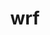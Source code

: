 ---
title: "wrf"
layout: cache
categories: [package, develop]
meta: {"compilers": ["gcc@11.4.0", "gcc@12.4.0", "gcc@7.3.1", "gcc@9.4.0", "intel-oneapi-compilers@2024.1.0", "intel-oneapi-compilers@2024.2.1", "intel-oneapi-compilers@2025.1.0"], "num_specs": 85, "num_specs_by_stack": {"aws-isc": 1, "aws-isc-aarch64": 1, "aws-pcluster-neoverse_v1": 12, "aws-pcluster-x86_64_v4": 23, "e4s": 28, "e4s-neoverse_v1": 6, "e4s-oneapi": 12, "e4s-power": 2, "root": 85}, "oss": ["amzn2", "ubuntu20.04", "ubuntu22.04"], "platforms": ["linux"], "stacks": ["aws-isc", "aws-isc-aarch64", "aws-pcluster-neoverse_v1", "aws-pcluster-x86_64_v4", "e4s", "e4s-neoverse_v1", "e4s-oneapi", "e4s-power", "root"], "targets": ["aarch64", "neoverse_v1", "ppc64le", "x86_64_v3", "x86_64_v4"], "versions": ["4.6.1"]}
spec_details: [{"compiler": "gcc@11.4.0", "hash": "2mrptaazgor3jjocyuppknrtyffed5ac", "os": "ubuntu22.04", "platform": "linux", "size": "-", "stacks": ["e4s", "root"], "target": "x86_64_v3", "variants": ["~adios2", "build_system=generic", "build_type=dmpar", "~chem", "compile_type=em_real", "nesting=basic", "~netcdf_classic", "patches:=68548f6,908c718,f3dd50d", "+pnetcdf"], "versions": ["4.6.1"]}, {"compiler": "intel-oneapi-compilers@2024.2.1", "hash": "2njnykl4kzlr3oul3sfqij5rwcjmubt5", "os": "ubuntu22.04", "platform": "linux", "size": "-", "stacks": ["e4s-oneapi", "root"], "target": "x86_64_v3", "variants": ["~adios2", "build_system=generic", "build_type=dmpar", "~chem", "compile_type=em_real", "nesting=basic", "~netcdf_classic", "patches:=68548f6,908c718,d2f296e,f3dd50d", "+pnetcdf"], "versions": ["4.6.1"]}, {"compiler": "gcc@11.4.0", "hash": "3ioeasgazku36lgadk74iyyd7vjxh665", "os": "ubuntu22.04", "platform": "linux", "size": "-", "stacks": ["e4s-neoverse_v1", "root"], "target": "neoverse_v1", "variants": ["~adios2", "build_system=generic", "build_type=dmpar", "~chem", "compile_type=em_real", "nesting=basic", "~netcdf_classic", "patches:=68548f6,908c718,f3dd50d", "+pnetcdf"], "versions": ["4.6.1"]}, {"compiler": "intel-oneapi-compilers@2024.1.0", "hash": "3mabont4atn73jojdpslrgimgrbyzjq7", "os": "amzn2", "platform": "linux", "size": "-", "stacks": ["aws-pcluster-x86_64_v4", "root"], "target": "x86_64_v3", "variants": ["~adios2", "build_system=generic", "build_type='dm+sm'", "~chem", "compile_type=em_real", "nesting=basic", "~netcdf_classic", "patches:=68548f6,908c718,d2f296e,f3dd50d", "+pnetcdf"], "versions": ["4.6.1"]}, {"compiler": "gcc@12.4.0", "hash": "3minb4jhorsgw2qfbeut5o2hkc3gn4xt", "os": "amzn2", "platform": "linux", "size": "-", "stacks": ["aws-pcluster-neoverse_v1", "root"], "target": "neoverse_v1", "variants": ["~adios2", "build_system=generic", "build_type=dmpar", "~chem", "compile_type=em_real", "nesting=basic", "~netcdf_classic", "patches:=68548f6,908c718,f3dd50d", "+pnetcdf"], "versions": ["4.6.1"]}, {"compiler": "gcc@11.4.0", "hash": "3p4e2twah6k2wiguzadmqgs4cltfnp2o", "os": "ubuntu22.04", "platform": "linux", "size": "-", "stacks": ["e4s", "root"], "target": "x86_64_v3", "variants": ["~adios2", "build_system=generic", "build_type=dmpar", "~chem", "compile_type=em_real", "nesting=basic", "~netcdf_classic", "patches:=68548f6,908c718,f3dd50d", "+pnetcdf"], "versions": ["4.6.1"]}, {"compiler": "gcc@12.4.0", "hash": "42uzbykzsggsfiz3bdeivbdkvdxbwjqt", "os": "amzn2", "platform": "linux", "size": "-", "stacks": ["aws-pcluster-neoverse_v1", "root"], "target": "neoverse_v1", "variants": ["~adios2", "build_system=generic", "build_type=dmpar", "~chem", "compile_type=em_real", "nesting=basic", "~netcdf_classic", "patches:=68548f6,908c718,f3dd50d", "+pnetcdf"], "versions": ["4.6.1"]}, {"compiler": "gcc@12.4.0", "hash": "437bbhapm6lqxgymqmuzhnbjbvptynql", "os": "amzn2", "platform": "linux", "size": "-", "stacks": ["aws-pcluster-neoverse_v1", "root"], "target": "neoverse_v1", "variants": ["~adios2", "build_system=generic", "build_type=dmpar", "~chem", "compile_type=em_real", "nesting=basic", "~netcdf_classic", "patches:=68548f6,908c718,f3dd50d", "+pnetcdf"], "versions": ["4.6.1"]}, {"compiler": "gcc@11.4.0", "hash": "5bae36vxn7z24xoqhar3h3cey67dtjtt", "os": "ubuntu22.04", "platform": "linux", "size": "-", "stacks": ["e4s", "root"], "target": "x86_64_v3", "variants": ["~adios2", "build_system=generic", "build_type=dmpar", "~chem", "compile_type=em_real", "nesting=basic", "~netcdf_classic", "patches:=68548f6,908c718,f3dd50d", "+pnetcdf"], "versions": ["4.6.1"]}, {"compiler": "intel-oneapi-compilers@2025.1.0", "hash": "5hrdptaj46rfzxqcspiecljgm5aosvfe", "os": "ubuntu22.04", "platform": "linux", "size": "-", "stacks": ["e4s-oneapi", "root"], "target": "x86_64_v3", "variants": ["~adios2", "build_system=generic", "build_type=dmpar", "~chem", "compile_type=em_real", "nesting=basic", "~netcdf_classic", "patches:=68548f6,908c718,d2f296e,f3dd50d", "+pnetcdf"], "versions": ["4.6.1"]}, {"compiler": "gcc@11.4.0", "hash": "6lpteyomvbwganopz46klhmalaiexh7w", "os": "ubuntu22.04", "platform": "linux", "size": "-", "stacks": ["e4s", "root"], "target": "x86_64_v3", "variants": ["~adios2", "build_system=generic", "build_type=dmpar", "~chem", "compile_type=em_real", "nesting=basic", "~netcdf_classic", "patches:=68548f6,908c718,f3dd50d", "+pnetcdf"], "versions": ["4.6.1"]}, {"compiler": "intel-oneapi-compilers@2024.1.0", "hash": "75grrdbqjri6w2tdlk3wvluvkffr6qxm", "os": "amzn2", "platform": "linux", "size": "-", "stacks": ["aws-pcluster-x86_64_v4", "root"], "target": "x86_64_v3", "variants": ["~adios2", "build_system=generic", "build_type='dm+sm'", "~chem", "compile_type=em_real", "nesting=basic", "~netcdf_classic", "patches:=68548f6,908c718,d2f296e,f3dd50d", "+pnetcdf"], "versions": ["4.6.1"]}, {"compiler": "intel-oneapi-compilers@2024.2.1", "hash": "a2b6h5sp5pnsgrpbnpsv67fn564aurnf", "os": "ubuntu22.04", "platform": "linux", "size": "-", "stacks": ["e4s-oneapi", "root"], "target": "x86_64_v3", "variants": ["~adios2", "build_system=generic", "build_type=dmpar", "~chem", "compile_type=em_real", "nesting=basic", "~netcdf_classic", "patches:=68548f6,908c718,d2f296e,f3dd50d", "+pnetcdf"], "versions": ["4.6.1"]}, {"compiler": "gcc@9.4.0", "hash": "a3krsjjzwtc6d3v5ics3oev6tuny7xae", "os": "ubuntu20.04", "platform": "linux", "size": "-", "stacks": ["e4s-power", "root"], "target": "ppc64le", "variants": ["~adios2", "build_system=generic", "build_type=dmpar", "~chem", "compile_type=em_real", "nesting=basic", "~netcdf_classic", "patches:=68548f6,908c718,f3dd50d", "+pnetcdf"], "versions": ["4.6.1"]}, {"compiler": "gcc@11.4.0", "hash": "a5pvlri34s4iaqzqrym2pu5ppsk2l6kj", "os": "ubuntu22.04", "platform": "linux", "size": "-", "stacks": ["e4s", "root"], "target": "x86_64_v3", "variants": ["~adios2", "build_system=generic", "build_type=dmpar", "~chem", "compile_type=em_real", "nesting=basic", "~netcdf_classic", "patches:=68548f6,908c718,f3dd50d", "+pnetcdf"], "versions": ["4.6.1"]}, {"compiler": "intel-oneapi-compilers@2024.1.0", "hash": "abfrgrvbtojheg4plz6zf5tivkgerbls", "os": "amzn2", "platform": "linux", "size": "-", "stacks": ["aws-pcluster-x86_64_v4", "root"], "target": "x86_64_v4", "variants": ["~adios2", "build_system=generic", "build_type='dm+sm'", "~chem", "compile_type=em_real", "nesting=basic", "~netcdf_classic", "patches:=68548f6,908c718,d2f296e,f3dd50d", "+pnetcdf"], "versions": ["4.6.1"]}, {"compiler": "gcc@11.4.0", "hash": "atgg2bpkhfm6jiw37otzd3y4eyzg6rxx", "os": "ubuntu22.04", "platform": "linux", "size": "-", "stacks": ["e4s-neoverse_v1", "root"], "target": "neoverse_v1", "variants": ["~adios2", "build_system=generic", "build_type=dmpar", "~chem", "compile_type=em_real", "nesting=basic", "~netcdf_classic", "patches:=68548f6,908c718,f3dd50d", "+pnetcdf"], "versions": ["4.6.1"]}, {"compiler": "gcc@12.4.0", "hash": "bcnto3zmk2jrwd2kbl4pnu3mlmqiuz3w", "os": "amzn2", "platform": "linux", "size": "-", "stacks": ["aws-pcluster-neoverse_v1", "root"], "target": "neoverse_v1", "variants": ["~adios2", "build_system=generic", "build_type=dmpar", "~chem", "compile_type=em_real", "nesting=basic", "~netcdf_classic", "patches:=68548f6,908c718,f3dd50d", "+pnetcdf"], "versions": ["4.6.1"]}, {"compiler": "intel-oneapi-compilers@2024.1.0", "hash": "bpblykrjg3r3fti3vjylna3fxeahk7i6", "os": "amzn2", "platform": "linux", "size": "-", "stacks": ["aws-pcluster-x86_64_v4", "root"], "target": "x86_64_v4", "variants": ["~adios2", "build_system=generic", "build_type='dm+sm'", "~chem", "compile_type=em_real", "nesting=basic", "~netcdf_classic", "patches:=68548f6,908c718,d2f296e,f3dd50d", "+pnetcdf"], "versions": ["4.6.1"]}, {"compiler": "intel-oneapi-compilers@2024.1.0", "hash": "btvz7uulu5rt7jlc6iozxvmr6ipjyoxh", "os": "amzn2", "platform": "linux", "size": "-", "stacks": ["aws-pcluster-x86_64_v4", "root"], "target": "x86_64_v3", "variants": ["~adios2", "build_system=generic", "build_type='dm+sm'", "~chem", "compile_type=em_real", "nesting=basic", "~netcdf_classic", "patches:=68548f6,908c718,d2f296e,f3dd50d", "+pnetcdf"], "versions": ["4.6.1"]}, {"compiler": "intel-oneapi-compilers@2024.1.0", "hash": "colyfbynf5cju7akmu3nxih2wkl5r2sa", "os": "amzn2", "platform": "linux", "size": "-", "stacks": ["aws-pcluster-x86_64_v4", "root"], "target": "x86_64_v4", "variants": ["~adios2", "build_system=generic", "build_type='dm+sm'", "~chem", "compile_type=em_real", "nesting=basic", "~netcdf_classic", "patches:=68548f6,908c718,d2f296e,f3dd50d", "+pnetcdf"], "versions": ["4.6.1"]}, {"compiler": "gcc@11.4.0", "hash": "d7pcsbppy7up4fpcw6bpi7zsoizp7uhz", "os": "ubuntu22.04", "platform": "linux", "size": "-", "stacks": ["e4s", "root"], "target": "x86_64_v3", "variants": ["~adios2", "build_system=generic", "build_type=dmpar", "~chem", "compile_type=em_real", "nesting=basic", "~netcdf_classic", "patches:=68548f6,908c718,f3dd50d", "+pnetcdf"], "versions": ["4.6.1"]}, {"compiler": "gcc@11.4.0", "hash": "dtxy764xzvtm7cn55yo6ocz3r3wqmydb", "os": "ubuntu22.04", "platform": "linux", "size": "-", "stacks": ["e4s", "root"], "target": "x86_64_v3", "variants": ["~adios2", "build_system=generic", "build_type=dmpar", "~chem", "compile_type=em_real", "nesting=basic", "~netcdf_classic", "patches:=68548f6,908c718,f3dd50d", "+pnetcdf"], "versions": ["4.6.1"]}, {"compiler": "intel-oneapi-compilers@2025.1.0", "hash": "emo3i7xdaejdp5maphpzgrfcako2uusp", "os": "ubuntu22.04", "platform": "linux", "size": "-", "stacks": ["e4s-oneapi", "root"], "target": "x86_64_v3", "variants": ["~adios2", "build_system=generic", "build_type=dmpar", "~chem", "compile_type=em_real", "nesting=basic", "~netcdf_classic", "patches:=68548f6,908c718,d2f296e,f3dd50d", "+pnetcdf"], "versions": ["4.6.1"]}, {"compiler": "intel-oneapi-compilers@2024.1.0", "hash": "eqmp4tz5vomwgsrv7mvnnsb67mm45eep", "os": "amzn2", "platform": "linux", "size": "-", "stacks": ["aws-pcluster-x86_64_v4", "root"], "target": "x86_64_v4", "variants": ["~adios2", "build_system=generic", "build_type='dm+sm'", "~chem", "compile_type=em_real", "nesting=basic", "~netcdf_classic", "patches:=68548f6,908c718,d2f296e,f3dd50d", "+pnetcdf"], "versions": ["4.6.1"]}, {"compiler": "intel-oneapi-compilers@2024.1.0", "hash": "etoq3hd3s6asbgguzpl5dizx3toektq6", "os": "amzn2", "platform": "linux", "size": "-", "stacks": ["aws-pcluster-x86_64_v4", "root"], "target": "x86_64_v4", "variants": ["~adios2", "build_system=generic", "build_type='dm+sm'", "~chem", "compile_type=em_real", "nesting=basic", "~netcdf_classic", "patches:=68548f6,908c718,d2f296e,f3dd50d", "+pnetcdf"], "versions": ["4.6.1"]}, {"compiler": "gcc@12.4.0", "hash": "f5kvawbjw5fyuzxsfrjkimuqy7b7xcxu", "os": "amzn2", "platform": "linux", "size": "-", "stacks": ["aws-pcluster-neoverse_v1", "root"], "target": "neoverse_v1", "variants": ["~adios2", "build_system=generic", "build_type=dmpar", "~chem", "compile_type=em_real", "nesting=basic", "~netcdf_classic", "patches:=68548f6,908c718,f3dd50d", "+pnetcdf"], "versions": ["4.6.1"]}, {"compiler": "gcc@12.4.0", "hash": "f6blysg5xvbcuuoubq4hryrefpa7wutz", "os": "amzn2", "platform": "linux", "size": "-", "stacks": ["aws-pcluster-neoverse_v1", "root"], "target": "neoverse_v1", "variants": ["~adios2", "build_system=generic", "build_type=dmpar", "~chem", "compile_type=em_real", "nesting=basic", "~netcdf_classic", "patches:=68548f6,908c718,f3dd50d", "+pnetcdf"], "versions": ["4.6.1"]}, {"compiler": "gcc@11.4.0", "hash": "f6wuxbhnuzyfzqh5eruz5b6xvkycthgj", "os": "ubuntu22.04", "platform": "linux", "size": "-", "stacks": ["e4s", "root"], "target": "x86_64_v3", "variants": ["~adios2", "build_system=generic", "build_type=dmpar", "~chem", "compile_type=em_real", "nesting=basic", "~netcdf_classic", "patches:=68548f6,908c718,f3dd50d", "+pnetcdf"], "versions": ["4.6.1"]}, {"compiler": "gcc@11.4.0", "hash": "favg7ohcuegiapurxqvtdd5r6udjausw", "os": "ubuntu22.04", "platform": "linux", "size": "-", "stacks": ["e4s", "root"], "target": "x86_64_v3", "variants": ["~adios2", "build_system=generic", "build_type=dmpar", "~chem", "compile_type=em_real", "nesting=basic", "~netcdf_classic", "patches:=68548f6,908c718,f3dd50d", "+pnetcdf"], "versions": ["4.6.1"]}, {"compiler": "intel-oneapi-compilers@2024.1.0", "hash": "feswboegic3b3eibwe6e4cobx5at73k6", "os": "amzn2", "platform": "linux", "size": "-", "stacks": ["aws-pcluster-x86_64_v4", "root"], "target": "x86_64_v3", "variants": ["~adios2", "build_system=generic", "build_type='dm+sm'", "~chem", "compile_type=em_real", "nesting=basic", "~netcdf_classic", "patches:=68548f6,908c718,d2f296e,f3dd50d", "+pnetcdf"], "versions": ["4.6.1"]}, {"compiler": "intel-oneapi-compilers@2024.1.0", "hash": "fmtzunvpwynrbkygk3jh7deiu4mozsix", "os": "amzn2", "platform": "linux", "size": "-", "stacks": ["aws-pcluster-x86_64_v4", "root"], "target": "x86_64_v4", "variants": ["~adios2", "build_system=generic", "build_type='dm+sm'", "~chem", "compile_type=em_real", "nesting=basic", "~netcdf_classic", "patches:=68548f6,908c718,d2f296e,f3dd50d", "+pnetcdf"], "versions": ["4.6.1"]}, {"compiler": "intel-oneapi-compilers@2025.1.0", "hash": "fnb3ydr7dljh6wto7zem24swt5v6mqf4", "os": "ubuntu22.04", "platform": "linux", "size": "-", "stacks": ["e4s-oneapi", "root"], "target": "x86_64_v3", "variants": ["~adios2", "build_system=generic", "build_type=dmpar", "~chem", "compile_type=em_real", "nesting=basic", "~netcdf_classic", "patches:=68548f6,908c718,d2f296e,f3dd50d", "+pnetcdf"], "versions": ["4.6.1"]}, {"compiler": "gcc@9.4.0", "hash": "funrzeiyoo44elyiurdjowzhrnzl2ivi", "os": "ubuntu20.04", "platform": "linux", "size": "-", "stacks": ["e4s-power", "root"], "target": "ppc64le", "variants": ["~adios2", "build_system=generic", "build_type=dmpar", "~chem", "compile_type=em_real", "nesting=basic", "~netcdf_classic", "patches:=68548f6,908c718,f3dd50d", "+pnetcdf"], "versions": ["4.6.1"]}, {"compiler": "gcc@11.4.0", "hash": "fvbkxs7jc66wj275xoem6igplmufa4vy", "os": "ubuntu22.04", "platform": "linux", "size": "-", "stacks": ["e4s-neoverse_v1", "root"], "target": "neoverse_v1", "variants": ["~adios2", "build_system=generic", "build_type=dmpar", "~chem", "compile_type=em_real", "nesting=basic", "~netcdf_classic", "patches:=68548f6,908c718,f3dd50d", "+pnetcdf"], "versions": ["4.6.1"]}, {"compiler": "gcc@12.4.0", "hash": "hhodozgrbeelzkkdbtjjecltjqmmmrzn", "os": "amzn2", "platform": "linux", "size": "-", "stacks": ["aws-pcluster-neoverse_v1", "root"], "target": "neoverse_v1", "variants": ["~adios2", "build_system=generic", "build_type=dmpar", "~chem", "compile_type=em_real", "nesting=basic", "~netcdf_classic", "patches:=68548f6,908c718,f3dd50d", "+pnetcdf"], "versions": ["4.6.1"]}, {"compiler": "intel-oneapi-compilers@2024.1.0", "hash": "hnha4jziylh3mugq5ckrlabszgs6bgvn", "os": "amzn2", "platform": "linux", "size": "-", "stacks": ["aws-pcluster-x86_64_v4", "root"], "target": "x86_64_v3", "variants": ["~adios2", "build_system=generic", "build_type='dm+sm'", "~chem", "compile_type=em_real", "nesting=basic", "~netcdf_classic", "patches:=68548f6,908c718,d2f296e,f3dd50d", "+pnetcdf"], "versions": ["4.6.1"]}, {"compiler": "gcc@11.4.0", "hash": "hnvqfygr4rcme44enfj7bkdegluzyiqu", "os": "ubuntu22.04", "platform": "linux", "size": "-", "stacks": ["e4s", "root"], "target": "x86_64_v3", "variants": ["~adios2", "build_system=generic", "build_type=dmpar", "~chem", "compile_type=em_real", "nesting=basic", "~netcdf_classic", "patches:=68548f6,908c718,f3dd50d", "+pnetcdf"], "versions": ["4.6.1"]}, {"compiler": "intel-oneapi-compilers@2024.1.0", "hash": "homi6m37esu4tbyg5qmz72hohf3mmq7a", "os": "amzn2", "platform": "linux", "size": "-", "stacks": ["aws-pcluster-x86_64_v4", "root"], "target": "x86_64_v4", "variants": ["~adios2", "build_system=generic", "build_type='dm+sm'", "~chem", "compile_type=em_real", "nesting=basic", "~netcdf_classic", "patches:=68548f6,908c718,d2f296e,f3dd50d", "+pnetcdf"], "versions": ["4.6.1"]}, {"compiler": "intel-oneapi-compilers@2024.1.0", "hash": "i4ldtqqvdtt47myvyui3u3h47crtoxgm", "os": "amzn2", "platform": "linux", "size": "-", "stacks": ["aws-pcluster-x86_64_v4", "root"], "target": "x86_64_v4", "variants": ["~adios2", "build_system=generic", "build_type='dm+sm'", "~chem", "compile_type=em_real", "nesting=basic", "~netcdf_classic", "patches:=68548f6,908c718,d2f296e,f3dd50d", "+pnetcdf"], "versions": ["4.6.1"]}, {"compiler": "intel-oneapi-compilers@2024.2.1", "hash": "i6hsqjcqucmi25z7jyb5cc3m3a56eby2", "os": "ubuntu22.04", "platform": "linux", "size": "-", "stacks": ["e4s-oneapi", "root"], "target": "x86_64_v3", "variants": ["~adios2", "build_system=generic", "build_type=dmpar", "~chem", "compile_type=em_real", "nesting=basic", "~netcdf_classic", "patches:=68548f6,908c718,d2f296e,f3dd50d", "+pnetcdf"], "versions": ["4.6.1"]}, {"compiler": "gcc@11.4.0", "hash": "jp72nmmmbq5uzpwvuy5cvjdexr5yimvq", "os": "ubuntu22.04", "platform": "linux", "size": "-", "stacks": ["e4s", "root"], "target": "x86_64_v3", "variants": ["~adios2", "build_system=generic", "build_type=dmpar", "~chem", "compile_type=em_real", "nesting=basic", "~netcdf_classic", "patches:=68548f6,908c718,f3dd50d", "+pnetcdf"], "versions": ["4.6.1"]}, {"compiler": "gcc@11.4.0", "hash": "k7amc7cibbkgte3pvubyqst52urea3ha", "os": "ubuntu22.04", "platform": "linux", "size": "-", "stacks": ["e4s", "root"], "target": "x86_64_v3", "variants": ["~adios2", "build_system=generic", "build_type=dmpar", "~chem", "compile_type=em_real", "nesting=basic", "~netcdf_classic", "patches:=68548f6,908c718,f3dd50d", "+pnetcdf"], "versions": ["4.6.1"]}, {"compiler": "intel-oneapi-compilers@2025.1.0", "hash": "kerjwasovymdyiucmyr6zxlsufyumfvu", "os": "ubuntu22.04", "platform": "linux", "size": "-", "stacks": ["e4s-oneapi", "root"], "target": "x86_64_v3", "variants": ["~adios2", "build_system=generic", "build_type=dmpar", "~chem", "compile_type=em_real", "nesting=basic", "~netcdf_classic", "patches:=68548f6,908c718,d2f296e,f3dd50d", "+pnetcdf"], "versions": ["4.6.1"]}, {"compiler": "gcc@7.3.1", "hash": "lf4jkzyczehykhslon4dryghcsp52774", "os": "amzn2", "platform": "linux", "size": "-", "stacks": ["aws-isc-aarch64", "root"], "target": "aarch64", "variants": ["~adios2", "build_system=generic", "build_type='dm+sm'", "~chem", "compile_type=em_real", "nesting=basic", "~netcdf_classic", "patches:=68548f6,908c718,f3dd50d", "+pnetcdf"], "versions": ["4.6.1"]}, {"compiler": "gcc@11.4.0", "hash": "lwq5h5ltxfjhvyhkmsxpiak64gapbplx", "os": "ubuntu22.04", "platform": "linux", "size": "-", "stacks": ["e4s", "root"], "target": "x86_64_v3", "variants": ["~adios2", "build_system=generic", "build_type=dmpar", "~chem", "compile_type=em_real", "nesting=basic", "~netcdf_classic", "patches:=68548f6,908c718,f3dd50d", "+pnetcdf"], "versions": ["4.6.1"]}, {"compiler": "intel-oneapi-compilers@2024.1.0", "hash": "mhz2olnnrpmwronptshnfh66x7yb3kiy", "os": "amzn2", "platform": "linux", "size": "-", "stacks": ["aws-pcluster-x86_64_v4", "root"], "target": "x86_64_v3", "variants": ["~adios2", "build_system=generic", "build_type='dm+sm'", "~chem", "compile_type=em_real", "nesting=basic", "~netcdf_classic", "patches:=68548f6,908c718,d2f296e,f3dd50d", "+pnetcdf"], "versions": ["4.6.1"]}, {"compiler": "gcc@12.4.0", "hash": "mlkuvgkfj4m5jnrxns55lenrcmahmyyw", "os": "amzn2", "platform": "linux", "size": "-", "stacks": ["aws-pcluster-neoverse_v1", "root"], "target": "neoverse_v1", "variants": ["~adios2", "build_system=generic", "build_type=dmpar", "~chem", "compile_type=em_real", "nesting=basic", "~netcdf_classic", "patches:=68548f6,908c718,f3dd50d", "+pnetcdf"], "versions": ["4.6.1"]}, {"compiler": "intel-oneapi-compilers@2024.1.0", "hash": "mw4736wfwt7ahdit2asiuanzdnba4gl5", "os": "amzn2", "platform": "linux", "size": "-", "stacks": ["aws-pcluster-x86_64_v4", "root"], "target": "x86_64_v3", "variants": ["~adios2", "build_system=generic", "build_type='dm+sm'", "~chem", "compile_type=em_real", "nesting=basic", "~netcdf_classic", "patches:=68548f6,908c718,d2f296e,f3dd50d", "+pnetcdf"], "versions": ["4.6.1"]}, {"compiler": "intel-oneapi-compilers@2024.1.0", "hash": "mzotvqcjpbsu5cz6zhbp3u7menohktro", "os": "amzn2", "platform": "linux", "size": "-", "stacks": ["aws-pcluster-x86_64_v4", "root"], "target": "x86_64_v3", "variants": ["~adios2", "build_system=generic", "build_type='dm+sm'", "~chem", "compile_type=em_real", "nesting=basic", "~netcdf_classic", "patches:=68548f6,908c718,d2f296e,f3dd50d", "+pnetcdf"], "versions": ["4.6.1"]}, {"compiler": "gcc@11.4.0", "hash": "ni3utha5lao633hn22bybzni5ehpi5o2", "os": "ubuntu22.04", "platform": "linux", "size": "-", "stacks": ["e4s", "root"], "target": "x86_64_v3", "variants": ["~adios2", "build_system=generic", "build_type=dmpar", "~chem", "compile_type=em_real", "nesting=basic", "~netcdf_classic", "patches:=68548f6,908c718,f3dd50d", "+pnetcdf"], "versions": ["4.6.1"]}, {"compiler": "gcc@11.4.0", "hash": "nxclwosctoyhrrmht7ddkef643ilanoe", "os": "ubuntu22.04", "platform": "linux", "size": "-", "stacks": ["e4s", "root"], "target": "x86_64_v3", "variants": ["~adios2", "build_system=generic", "build_type=dmpar", "~chem", "compile_type=em_real", "nesting=basic", "~netcdf_classic", "patches:=68548f6,908c718,f3dd50d", "+pnetcdf"], "versions": ["4.6.1"]}, {"compiler": "gcc@11.4.0", "hash": "oaqkymcgrgga7ctbidjyn543dbwwtvle", "os": "ubuntu22.04", "platform": "linux", "size": "-", "stacks": ["e4s", "root"], "target": "x86_64_v3", "variants": ["~adios2", "build_system=generic", "build_type=dmpar", "~chem", "compile_type=em_real", "nesting=basic", "~netcdf_classic", "patches:=68548f6,908c718,f3dd50d", "+pnetcdf"], "versions": ["4.6.1"]}, {"compiler": "gcc@11.4.0", "hash": "p27nbtrgszeezwgiw6rrwdgvradezwlg", "os": "ubuntu22.04", "platform": "linux", "size": "-", "stacks": ["e4s-neoverse_v1", "root"], "target": "neoverse_v1", "variants": ["~adios2", "build_system=generic", "build_type=dmpar", "~chem", "compile_type=em_real", "nesting=basic", "~netcdf_classic", "patches:=68548f6,908c718,f3dd50d", "+pnetcdf"], "versions": ["4.6.1"]}, {"compiler": "gcc@11.4.0", "hash": "p37j4xiavbcbaetfc26nawzfigohouij", "os": "ubuntu22.04", "platform": "linux", "size": "-", "stacks": ["e4s", "root"], "target": "x86_64_v3", "variants": ["~adios2", "build_system=generic", "build_type=dmpar", "~chem", "compile_type=em_real", "nesting=basic", "~netcdf_classic", "patches:=68548f6,908c718,f3dd50d", "+pnetcdf"], "versions": ["4.6.1"]}, {"compiler": "intel-oneapi-compilers@2024.1.0", "hash": "peregbf2nu7xrdzlr4kr6nfeevn6zjii", "os": "amzn2", "platform": "linux", "size": "-", "stacks": ["aws-pcluster-x86_64_v4", "root"], "target": "x86_64_v3", "variants": ["~adios2", "build_system=generic", "build_type='dm+sm'", "~chem", "compile_type=em_real", "nesting=basic", "~netcdf_classic", "patches:=68548f6,908c718,d2f296e,f3dd50d", "+pnetcdf"], "versions": ["4.6.1"]}, {"compiler": "intel-oneapi-compilers@2024.1.0", "hash": "pwek5rvwsmjuisx4kwlm2utdc34s3tv4", "os": "amzn2", "platform": "linux", "size": "-", "stacks": ["aws-pcluster-x86_64_v4", "root"], "target": "x86_64_v4", "variants": ["~adios2", "build_system=generic", "build_type='dm+sm'", "~chem", "compile_type=em_real", "nesting=basic", "~netcdf_classic", "patches:=68548f6,908c718,d2f296e,f3dd50d", "+pnetcdf"], "versions": ["4.6.1"]}, {"compiler": "gcc@11.4.0", "hash": "q4ihbqu54libaltcdkukvg3jbpbccbkl", "os": "ubuntu22.04", "platform": "linux", "size": "-", "stacks": ["e4s", "root"], "target": "x86_64_v3", "variants": ["~adios2", "build_system=generic", "build_type=dmpar", "~chem", "compile_type=em_real", "nesting=basic", "~netcdf_classic", "patches:=68548f6,908c718,f3dd50d", "+pnetcdf"], "versions": ["4.6.1"]}, {"compiler": "gcc@11.4.0", "hash": "qo2ar7fd4sh33fncuh5u22r4amc4vnm7", "os": "ubuntu22.04", "platform": "linux", "size": "-", "stacks": ["e4s", "root"], "target": "x86_64_v3", "variants": ["~adios2", "build_system=generic", "build_type=dmpar", "~chem", "compile_type=em_real", "nesting=basic", "~netcdf_classic", "patches:=68548f6,908c718,f3dd50d", "+pnetcdf"], "versions": ["4.6.1"]}, {"compiler": "gcc@11.4.0", "hash": "qtcgy6r5xekfn4jafrcufcgosu2ti45b", "os": "ubuntu22.04", "platform": "linux", "size": "-", "stacks": ["e4s", "root"], "target": "x86_64_v3", "variants": ["~adios2", "build_system=generic", "build_type=dmpar", "~chem", "compile_type=em_real", "nesting=basic", "~netcdf_classic", "patches:=68548f6,908c718,f3dd50d", "+pnetcdf"], "versions": ["4.6.1"]}, {"compiler": "gcc@11.4.0", "hash": "rdq63yqrv6slenv6ouogrotiaimuxfs3", "os": "ubuntu22.04", "platform": "linux", "size": "-", "stacks": ["e4s", "root"], "target": "x86_64_v3", "variants": ["~adios2", "build_system=generic", "build_type=dmpar", "~chem", "compile_type=em_real", "nesting=basic", "~netcdf_classic", "patches:=68548f6,908c718,f3dd50d", "+pnetcdf"], "versions": ["4.6.1"]}, {"compiler": "gcc@11.4.0", "hash": "rewupkegfhubickjyp7ifq5sbqiszyec", "os": "ubuntu22.04", "platform": "linux", "size": "-", "stacks": ["e4s", "root"], "target": "x86_64_v3", "variants": ["~adios2", "build_system=generic", "build_type=dmpar", "~chem", "compile_type=em_real", "nesting=basic", "~netcdf_classic", "patches:=68548f6,908c718,f3dd50d", "+pnetcdf"], "versions": ["4.6.1"]}, {"compiler": "gcc@11.4.0", "hash": "rnn4v5uhbalax4ahb6cum4wdnxwkyh7m", "os": "ubuntu22.04", "platform": "linux", "size": "-", "stacks": ["e4s-neoverse_v1", "root"], "target": "neoverse_v1", "variants": ["~adios2", "build_system=generic", "build_type=dmpar", "~chem", "compile_type=em_real", "nesting=basic", "~netcdf_classic", "patches:=68548f6,908c718,f3dd50d", "+pnetcdf"], "versions": ["4.6.1"]}, {"compiler": "intel-oneapi-compilers@2024.1.0", "hash": "sbtxwl5cejh3gcgln2dbjnizlzx5fzaa", "os": "amzn2", "platform": "linux", "size": "-", "stacks": ["aws-pcluster-x86_64_v4", "root"], "target": "x86_64_v3", "variants": ["~adios2", "build_system=generic", "build_type='dm+sm'", "~chem", "compile_type=em_real", "nesting=basic", "~netcdf_classic", "patches:=68548f6,908c718,d2f296e,f3dd50d", "+pnetcdf"], "versions": ["4.6.1"]}, {"compiler": "gcc@11.4.0", "hash": "szggkdt7axw26sppavziyz7xq5za34nh", "os": "ubuntu22.04", "platform": "linux", "size": "-", "stacks": ["e4s-neoverse_v1", "root"], "target": "neoverse_v1", "variants": ["~adios2", "build_system=generic", "build_type=dmpar", "~chem", "compile_type=em_real", "nesting=basic", "~netcdf_classic", "patches:=68548f6,908c718,f3dd50d", "+pnetcdf"], "versions": ["4.6.1"]}, {"compiler": "gcc@12.4.0", "hash": "t4okyf5vltjvvv3f3txdsrt3zyzlbfjs", "os": "amzn2", "platform": "linux", "size": "-", "stacks": ["aws-pcluster-neoverse_v1", "root"], "target": "neoverse_v1", "variants": ["~adios2", "build_system=generic", "build_type=dmpar", "~chem", "compile_type=em_real", "nesting=basic", "~netcdf_classic", "patches:=68548f6,908c718,f3dd50d", "+pnetcdf"], "versions": ["4.6.1"]}, {"compiler": "intel-oneapi-compilers@2025.1.0", "hash": "t5mf6zjckznahylwttpaw2dlxe5eciot", "os": "ubuntu22.04", "platform": "linux", "size": "-", "stacks": ["e4s-oneapi", "root"], "target": "x86_64_v3", "variants": ["~adios2", "build_system=generic", "build_type=dmpar", "~chem", "compile_type=em_real", "nesting=basic", "~netcdf_classic", "patches:=68548f6,908c718,d2f296e,f3dd50d", "+pnetcdf"], "versions": ["4.6.1"]}, {"compiler": "intel-oneapi-compilers@2024.1.0", "hash": "teznhzgiqhnvh52lgk7wdn5booyyfpey", "os": "amzn2", "platform": "linux", "size": "-", "stacks": ["aws-pcluster-x86_64_v4", "root"], "target": "x86_64_v3", "variants": ["~adios2", "build_system=generic", "build_type='dm+sm'", "~chem", "compile_type=em_real", "nesting=basic", "~netcdf_classic", "patches:=68548f6,908c718,d2f296e,f3dd50d", "+pnetcdf"], "versions": ["4.6.1"]}, {"compiler": "intel-oneapi-compilers@2025.1.0", "hash": "tnwdacauzffdulrmpmmmesleko3eh2pg", "os": "ubuntu22.04", "platform": "linux", "size": "-", "stacks": ["e4s-oneapi", "root"], "target": "x86_64_v3", "variants": ["~adios2", "build_system=generic", "build_type=dmpar", "~chem", "compile_type=em_real", "nesting=basic", "~netcdf_classic", "patches:=68548f6,908c718,d2f296e,f3dd50d", "+pnetcdf"], "versions": ["4.6.1"]}, {"compiler": "gcc@11.4.0", "hash": "tuddwqxbubw7glvgvkpu6r74kqybgw4m", "os": "ubuntu22.04", "platform": "linux", "size": "-", "stacks": ["e4s", "root"], "target": "x86_64_v3", "variants": ["~adios2", "build_system=generic", "build_type=dmpar", "~chem", "compile_type=em_real", "nesting=basic", "~netcdf_classic", "patches:=68548f6,908c718,f3dd50d", "+pnetcdf"], "versions": ["4.6.1"]}, {"compiler": "gcc@11.4.0", "hash": "uayrytxuqjp3utdox26vlwtpuazk3zv3", "os": "ubuntu22.04", "platform": "linux", "size": "-", "stacks": ["e4s", "root"], "target": "x86_64_v3", "variants": ["~adios2", "build_system=generic", "build_type=dmpar", "~chem", "compile_type=em_real", "nesting=basic", "~netcdf_classic", "patches:=68548f6,908c718,f3dd50d", "+pnetcdf"], "versions": ["4.6.1"]}, {"compiler": "gcc@12.4.0", "hash": "ukofph2ri7tcwfrmry6x7vmif6vqvrpo", "os": "amzn2", "platform": "linux", "size": "-", "stacks": ["aws-pcluster-neoverse_v1", "root"], "target": "neoverse_v1", "variants": ["~adios2", "build_system=generic", "build_type=dmpar", "~chem", "compile_type=em_real", "nesting=basic", "~netcdf_classic", "patches:=68548f6,908c718,f3dd50d", "+pnetcdf"], "versions": ["4.6.1"]}, {"compiler": "gcc@11.4.0", "hash": "vldkrz4wp62vbr66veu5nj4nnz7deswb", "os": "ubuntu22.04", "platform": "linux", "size": "-", "stacks": ["e4s", "root"], "target": "x86_64_v3", "variants": ["~adios2", "build_system=generic", "build_type=dmpar", "~chem", "compile_type=em_real", "nesting=basic", "~netcdf_classic", "patches:=68548f6,908c718,f3dd50d", "+pnetcdf"], "versions": ["4.6.1"]}, {"compiler": "intel-oneapi-compilers@2024.1.0", "hash": "vqijfujpibrlzyahxotdwevi522dd5bt", "os": "amzn2", "platform": "linux", "size": "-", "stacks": ["aws-pcluster-x86_64_v4", "root"], "target": "x86_64_v4", "variants": ["~adios2", "build_system=generic", "build_type='dm+sm'", "~chem", "compile_type=em_real", "nesting=basic", "~netcdf_classic", "patches:=68548f6,908c718,d2f296e,f3dd50d", "+pnetcdf"], "versions": ["4.6.1"]}, {"compiler": "gcc@11.4.0", "hash": "w6hdjchzyxijmg5bmv4w6p2eswmmtkqk", "os": "ubuntu22.04", "platform": "linux", "size": "-", "stacks": ["e4s", "root"], "target": "x86_64_v3", "variants": ["~adios2", "build_system=generic", "build_type=dmpar", "~chem", "compile_type=em_real", "nesting=basic", "~netcdf_classic", "patches:=68548f6,908c718,f3dd50d", "+pnetcdf"], "versions": ["4.6.1"]}, {"compiler": "intel-oneapi-compilers@2025.1.0", "hash": "wbw4hy7r577ipmbt52zqp2kcxuv57lon", "os": "ubuntu22.04", "platform": "linux", "size": "-", "stacks": ["e4s-oneapi", "root"], "target": "x86_64_v3", "variants": ["~adios2", "build_system=generic", "build_type=dmpar", "~chem", "compile_type=em_real", "nesting=basic", "~netcdf_classic", "patches:=68548f6,908c718,d2f296e,f3dd50d", "+pnetcdf"], "versions": ["4.6.1"]}, {"compiler": "gcc@12.4.0", "hash": "wi3e736fnkf5d7dzy4oascgsrqhy5vse", "os": "amzn2", "platform": "linux", "size": "-", "stacks": ["aws-pcluster-neoverse_v1", "root"], "target": "neoverse_v1", "variants": ["~adios2", "build_system=generic", "build_type=dmpar", "~chem", "compile_type=em_real", "nesting=basic", "~netcdf_classic", "patches:=68548f6,908c718,f3dd50d", "+pnetcdf"], "versions": ["4.6.1"]}, {"compiler": "gcc@7.3.1", "hash": "wqwt5uewwntjo2t7xm3teicviqwfiyx2", "os": "amzn2", "platform": "linux", "size": "-", "stacks": ["aws-isc", "root"], "target": "x86_64_v3", "variants": ["~adios2", "build_system=generic", "build_type='dm+sm'", "~chem", "compile_type=em_real", "nesting=basic", "~netcdf_classic", "patches:=68548f6,908c718,f3dd50d", "+pnetcdf"], "versions": ["4.6.1"]}, {"compiler": "intel-oneapi-compilers@2024.2.1", "hash": "wrcuqje6i4vq35foq3wgl4eqocsexczs", "os": "ubuntu22.04", "platform": "linux", "size": "-", "stacks": ["e4s-oneapi", "root"], "target": "x86_64_v3", "variants": ["~adios2", "build_system=generic", "build_type=dmpar", "~chem", "compile_type=em_real", "nesting=basic", "~netcdf_classic", "patches:=68548f6,908c718,d2f296e,f3dd50d", "+pnetcdf"], "versions": ["4.6.1"]}, {"compiler": "gcc@11.4.0", "hash": "xgtww2zjhgqr26iyvhihjopppgoeyras", "os": "ubuntu22.04", "platform": "linux", "size": "-", "stacks": ["e4s", "root"], "target": "x86_64_v3", "variants": ["~adios2", "build_system=generic", "build_type=dmpar", "~chem", "compile_type=em_real", "nesting=basic", "~netcdf_classic", "patches:=68548f6,908c718,f3dd50d", "+pnetcdf"], "versions": ["4.6.1"]}, {"compiler": "gcc@11.4.0", "hash": "xu7w5a2az2yzwy7vpafnupn2qn7pur2h", "os": "ubuntu22.04", "platform": "linux", "size": "-", "stacks": ["e4s", "root"], "target": "x86_64_v3", "variants": ["~adios2", "build_system=generic", "build_type=dmpar", "~chem", "compile_type=em_real", "nesting=basic", "~netcdf_classic", "patches:=68548f6,908c718,f3dd50d", "+pnetcdf"], "versions": ["4.6.1"]}, {"compiler": "intel-oneapi-compilers@2025.1.0", "hash": "ycizwkilurqbghwiz5lpkaetta7x5ahg", "os": "ubuntu22.04", "platform": "linux", "size": "-", "stacks": ["e4s-oneapi", "root"], "target": "x86_64_v3", "variants": ["~adios2", "build_system=generic", "build_type=dmpar", "~chem", "compile_type=em_real", "nesting=basic", "~netcdf_classic", "patches:=68548f6,908c718,d2f296e,f3dd50d", "+pnetcdf"], "versions": ["4.6.1"]}, {"compiler": "intel-oneapi-compilers@2024.1.0", "hash": "ysfat6bmuwyhussz5fm3fr4eidntynej", "os": "amzn2", "platform": "linux", "size": "-", "stacks": ["aws-pcluster-x86_64_v4", "root"], "target": "x86_64_v3", "variants": ["~adios2", "build_system=generic", "build_type='dm+sm'", "~chem", "compile_type=em_real", "nesting=basic", "~netcdf_classic", "patches:=68548f6,908c718,d2f296e,f3dd50d", "+pnetcdf"], "versions": ["4.6.1"]}, {"compiler": "intel-oneapi-compilers@2024.1.0", "hash": "z7oifgqsayezcs4hpgvqcsv7lbva64nz", "os": "amzn2", "platform": "linux", "size": "-", "stacks": ["aws-pcluster-x86_64_v4", "root"], "target": "x86_64_v4", "variants": ["~adios2", "build_system=generic", "build_type='dm+sm'", "~chem", "compile_type=em_real", "nesting=basic", "~netcdf_classic", "patches:=68548f6,908c718,d2f296e,f3dd50d", "+pnetcdf"], "versions": ["4.6.1"]}, {"compiler": "gcc@12.4.0", "hash": "za5qnm3nt3aaezss3zwahyqxyuybdqhx", "os": "amzn2", "platform": "linux", "size": "-", "stacks": ["aws-pcluster-neoverse_v1", "root"], "target": "neoverse_v1", "variants": ["~adios2", "build_system=generic", "build_type=dmpar", "~chem", "compile_type=em_real", "nesting=basic", "~netcdf_classic", "patches:=68548f6,908c718,f3dd50d", "+pnetcdf"], "versions": ["4.6.1"]}]
---